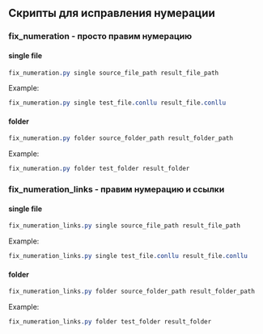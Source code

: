 ## Скрипты для исправления нумерации
### fix_numeration - просто правим нумерацию
#### single file
```css
fix_numeration.py single source_file_path result_file_path
```
Example:
```css
fix_numeration.py single test_file.conllu result_file.conllu
```
#### folder
```css
fix_numeration.py folder source_folder_path result_folder_path
```
Example:
```css
fix_numeration.py folder test_folder result_folder
```

### fix_numeration_links - правим нумерацию и ссылки 
#### single file
```css
fix_numeration_links.py single source_file_path result_file_path
```
Example:
```css
fix_numeration_links.py single test_file.conllu result_file.conllu
```
#### folder
```css
fix_numeration_links.py folder source_folder_path result_folder_path
```
Example:
```css
fix_numeration_links.py folder test_folder result_folder
```
